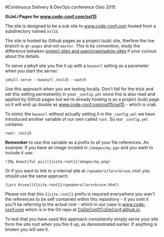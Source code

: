 #Continuous Delivery & DevOps conference Oslo 2015

__GiJeLi Pages for www.code-conf.com/osl15__

The site is designed to be a sub site to www.code-conf.com hosted from a subdirectory named `osl15`.

The site is hosted by Github pages as a project (sub) site, therfore the live branch is `gh-pages` and not `master`. This is by convention, study the difference between [project sites and user/organisation sites](https://help.github.com/articles/user-organization-and-project-pages/) if your curious about the details.

To serve a jekyll site you fire it up with a `baseurl` setting as a parameter when you start the server:

    jekyll serve --baseurl /osl15 --watch

Use this approach when you are testing locally. Don't fall for the trick and set this setting permanently in your `_config.yml` since this is also read and applied by Github pages but we're already hosting is as a project (sub) page so it will end up double as www.code-conf.com/osl15/osl15 - which is crab.

To mimic the `baseurl` without actually setting it in the `_config.yml` we have introduced another variable of our own called `root`. So our `_config.yml` contains:

    root: /osl15

__Remember__ to use this variable as a prefix to all your file references. An example: If you have an image located in `/images/my.pgn` and you want to include it use:

    ![My beautiful pic]({{site.root}}/images/my.png)
   
Or if you want to link to a internal site at `/speakers/lars+kruse.html` you should use the same approach:

    [Lars Kruse]({{site.root}}/speakers/lars+kruse.html)
    
Please not that this `{{site.root}}` prefix is required everywhere you wan't the references to be self contained within this repository - if you omit it you'll be referring to the actual root - which in our case is www.code-conf.com which is in the Git repo at [CoDeConf/CoDeConf.github.io](https://github.com/CoDeConf/CoDeConf.github.io).

To test that you have used this approach consistently simply serve your site form the site root when you fire it up, as demonstrated earlier. If anything is broken you will see it.

